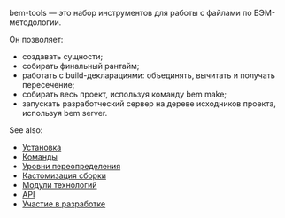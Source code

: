 bem-tools — это набор инструментов для работы с файлами по БЭМ-методологии.

Он позволяет:

* создавать сущности;
* собирать финальный рантайм;
* работать с build-декларациями: объединять, вычитать и получать пересечение;
* собирать весь проект, используя команду bem make;
* запускать разработческий сервер на дереве исходников проекта, используя bem server.

See also:

* [Установка](installation/)
* [Команды](commands/)
* [Уровни переопределения](levels/)
* [Кастомизация сборки](customization/)
* [Модули технологий](tech-modules/)
* [API](api/)
* [Участие в разработке](contribute/)
